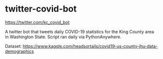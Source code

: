 # twitter-covid-bot
https://twitter.com/kc_covid_bot

A twitter bot that tweets daily COVID-19 statistics for the King County area in Washington State. 
Script ran daily via PythonAnywhere.

Dataset: https://www.kaggle.com/headsortails/covid19-us-county-jhu-data-demographics
